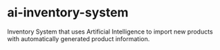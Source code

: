# ai-inventory-system
Inventory System that uses Artificial Intelligence to import new products with automatically generated product information.
